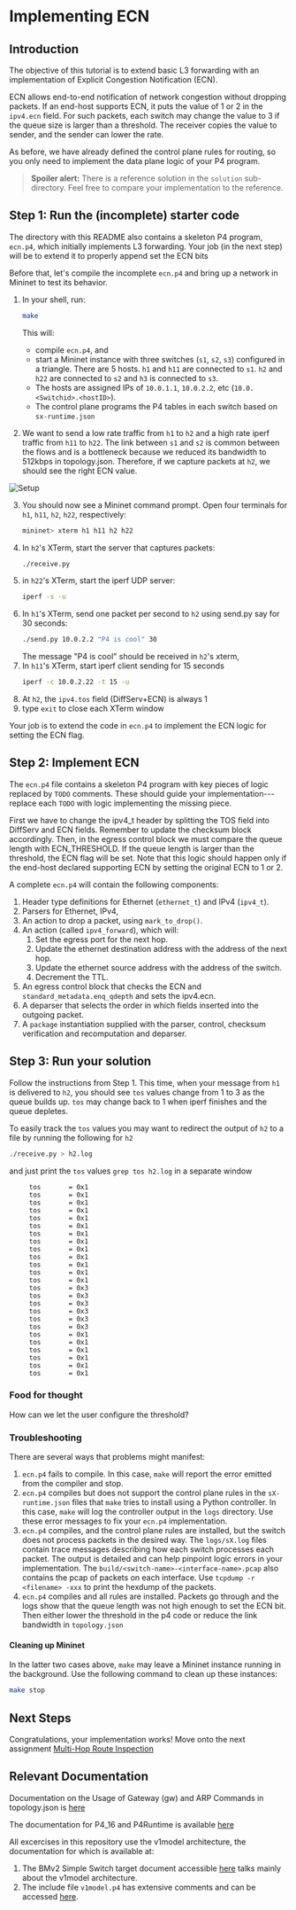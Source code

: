 # Implementing ECN

## Introduction

The objective of this tutorial is to extend basic L3 forwarding with
an implementation of Explicit Congestion Notification (ECN).

ECN allows end-to-end notification of network congestion without
dropping packets.  If an end-host supports ECN, it puts the value of 1
or 2 in the `ipv4.ecn` field.  For such packets, each switch may
change the value to 3 if the queue size is larger than a threshold.
The receiver copies the value to sender, and the sender can lower the
rate.

As before, we have already defined the control plane rules for
routing, so you only need to implement the data plane logic of your P4
program.

> **Spoiler alert:** There is a reference solution in the `solution`
> sub-directory. Feel free to compare your implementation to the reference.

## Step 1: Run the (incomplete) starter code

The directory with this README also contains a skeleton P4 program,
`ecn.p4`, which initially implements L3 forwarding. Your job (in the
next step) will be to extend it to properly append set the ECN bits

Before that, let's compile the incomplete `ecn.p4` and bring up a
network in Mininet to test its behavior.

1. In your shell, run:
   ```bash
   make
   ```
   This will:
   * compile `ecn.p4`, and
   * start a Mininet instance with three switches (`s1`, `s2`, `s3`) configured
     in a triangle. There are 5 hosts. `h1` and `h11` are connected to `s1`.
     `h2` and `h22` are connected to `s2` and `h3` is connected to `s3`.
   * The hosts are assigned IPs of `10.0.1.1`, `10.0.2.2`, etc
     (`10.0.<Switchid>.<hostID>`).
   * The control plane programs the P4 tables in each switch based on
     `sx-runtime.json`

2. We want to send a low rate traffic from `h1` to `h2` and a high
rate iperf traffic from `h11` to `h22`.  The link between `s1` and
`s2` is common between the flows and is a bottleneck because we
reduced its bandwidth to 512kbps in topology.json.  Therefore, if we
capture packets at `h2`, we should see the right ECN value.

![Setup](setup.png)

3. You should now see a Mininet command prompt. Open four terminals
for `h1`, `h11`, `h2`, `h22`, respectively:
   ```bash
   mininet> xterm h1 h11 h2 h22
   ```
3. In `h2`'s XTerm, start the server that captures packets:
   ```bash
   ./receive.py
   ```
4. in `h22`'s XTerm, start the iperf UDP server:
   ```bash
   iperf -s -u
   ```
5. In `h1`'s XTerm, send one packet per second to `h2` using send.py
say for 30 seconds:
   ```bash
   ./send.py 10.0.2.2 "P4 is cool" 30
   ```
   The message "P4 is cool" should be received in `h2`'s xterm,
6. In `h11`'s XTerm, start iperf client sending for 15 seconds
   ```bash
   iperf -c 10.0.2.22 -t 15 -u
   ```
7. At `h2`, the `ipv4.tos` field (DiffServ+ECN) is always 1
8. type `exit` to close each XTerm window

Your job is to extend the code in `ecn.p4` to implement the ECN logic
for setting the ECN flag.

## Step 2: Implement ECN

The `ecn.p4` file contains a skeleton P4 program with key pieces of
logic replaced by `TODO` comments.  These should guide your
implementation---replace each `TODO` with logic implementing the
missing piece.

First we have to change the ipv4_t header by splitting the TOS field
into DiffServ and ECN fields.  Remember to update the checksum block
accordingly.  Then, in the egress control block we must compare the
queue length with ECN_THRESHOLD. If the queue length is larger than
the threshold, the ECN flag will be set.  Note that this logic should
happen only if the end-host declared supporting ECN by setting the
original ECN to 1 or 2.

A complete `ecn.p4` will contain the following components:

1. Header type definitions for Ethernet (`ethernet_t`) and IPv4 (`ipv4_t`).
2. Parsers for Ethernet, IPv4,
3. An action to drop a packet, using `mark_to_drop()`.
4. An action (called `ipv4_forward`), which will:
	1. Set the egress port for the next hop.
	2. Update the ethernet destination address with the address of
           the next hop.
	3. Update the ethernet source address with the address of the switch.
	4. Decrement the TTL.
5. An egress control block that checks the ECN and
`standard_metadata.enq_qdepth` and sets the ipv4.ecn.
6. A deparser that selects the order in which fields inserted into the outgoing
   packet.
7. A `package` instantiation supplied with the parser, control,
  checksum verification and recomputation and deparser.

## Step 3: Run your solution

Follow the instructions from Step 1. This time, when your message from
`h1` is delivered to `h2`, you should see `tos` values change from 1
to 3 as the queue builds up.  `tos` may change back to 1 when iperf
finishes and the queue depletes.

To easily track the `tos` values you may want to redirect the output
of `h2` to a file by running the following for `h2`
   ```bash
   ./receive.py > h2.log
   ```
and just print the `tos` values `grep tos h2.log` in a separate window
```
     tos       = 0x1
     tos       = 0x1
     tos       = 0x1
     tos       = 0x1
     tos       = 0x1
     tos       = 0x1
     tos       = 0x1
     tos       = 0x1
     tos       = 0x1
     tos       = 0x1
     tos       = 0x1
     tos       = 0x1
     tos       = 0x1
     tos       = 0x3
     tos       = 0x3
     tos       = 0x3
     tos       = 0x3
     tos       = 0x3
     tos       = 0x3
     tos       = 0x1
     tos       = 0x1
     tos       = 0x1
     tos       = 0x1
     tos       = 0x1
     tos       = 0x1
```

### Food for thought

How can we let the user configure the threshold?

### Troubleshooting

There are several ways that problems might manifest:

1. `ecn.p4` fails to compile.  In this case, `make` will report the
   error emitted from the compiler and stop.
2. `ecn.p4` compiles but does not support the control plane rules in
   the `sX-runtime.json` files that `make` tries to install using
   a Python controller. In this case, `make` will log the controller output
   in the `logs` directory. Use these error messages to fix your `ecn.p4`
   implementation.
3. `ecn.p4` compiles, and the control plane rules are installed, but
   the switch does not process packets in the desired way.  The
   `logs/sX.log` files contain trace messages
   describing how each switch processes each packet.  The output is
   detailed and can help pinpoint logic errors in your implementation.
   The `build/<switch-name>-<interface-name>.pcap` also contains the
   pcap of packets on each interface. Use `tcpdump -r <filename> -xxx`
   to print the hexdump of the packets.
4. `ecn.p4` compiles and all rules are installed. Packets go through
   and the logs show that the queue length was not high enough to set
   the ECN bit.  Then either lower the threshold in the p4 code or
   reduce the link bandwidth in `topology.json`

#### Cleaning up Mininet

In the latter two cases above, `make` may leave a Mininet instance
running in the background.  Use the following command to clean up
these instances:

```bash
make stop
```

## Next Steps

Congratulations, your implementation works! Move onto the next assignment
[Multi-Hop Route Inspection](../mri)

## Relevant Documentation

Documentation on the Usage of Gateway (gw) and ARP Commands in topology.json is [here](https://github.com/p4lang/tutorials/tree/master/exercises/basic#the-use-of-gateway-gw-and-arp-commands-in-topologyjson)

The documentation for P4_16 and P4Runtime is available [here](https://p4.org/specs/)

All excercises in this repository use the v1model architecture, the documentation for which is available at:
1. The BMv2 Simple Switch target document accessible [here](https://github.com/p4lang/behavioral-model/blob/master/docs/simple_switch.md) talks mainly about the v1model architecture.
2. The include file `v1model.p4` has extensive comments and can be accessed [here](https://github.com/p4lang/p4c/blob/master/p4include/v1model.p4).
